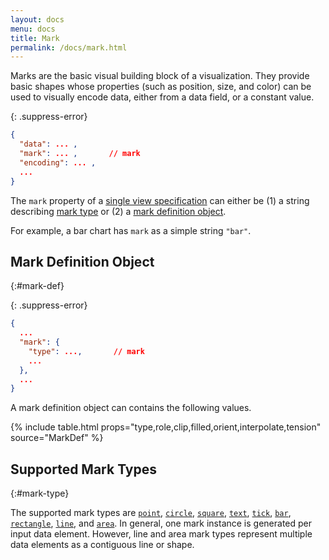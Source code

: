 ```yaml
---
layout: docs
menu: docs
title: Mark
permalink: /docs/mark.html
---
```


Marks are the basic visual building block of a visualization. They provide basic shapes whose properties (such as position, size, and color) can be used to visually encode data, either from a data field, or a constant value.

{: .suppress-error}
```json
{
  "data": ... ,
  "mark": ... ,       // mark
  "encoding": ... ,
  ...
}
```

The `mark` property of a [single view specification](spec.html#single-view-spec) can either be (1) a string describing [mark type](#mark-type) or (2) a [mark definition object](#mark-def).

For example, a bar chart has `mark` as a simple string `"bar"`.

<span class="vl-example" data-name="bar"></span>

## Mark Definition Object
{:#mark-def}


{: .suppress-error}
```json
{
  ...
  "mark": {
    "type": ...,       // mark
    ...
  },
  ...
}
```

A mark definition object can contains the following values.

{% include table.html props="type,role,clip,filled,orient,interpolate,tension" source="MarkDef" %}

## Supported Mark Types
{:#mark-type}

The supported mark types are [`point`](point.html), [`circle`](circle.html), [`square`](square.html), [`text`](text.html), [`tick`](tick.html), [`bar`](bar.html), [`rectangle`](rectangle.html), [`line`](line.html), and [`area`](area.html). In general, one mark instance is generated per input data element. However, line and area mark types represent multiple data elements as a contiguous line or shape.


<!-- why mark-based approach over chart typology + but we support variety of chart types -->
